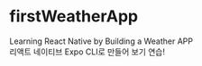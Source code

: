 # firstWeatherApp
Learning React Native by Building a Weather APP <br />
리액트 네이티브 Expo CLI로 만들어 보기 연습!
